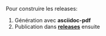 Pour construire les releases: 

1. Génération avec **asciidoc-pdf**
2. Publication dans [**releases**](https://github.com/aleascript/hades/releases/new) ensuite
